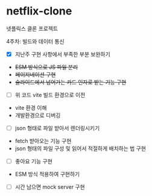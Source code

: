 # netflix-clone
넷플릭스 클론 프로젝트

4주차: 빌드와 데이터 통신

- [x] 지난주 구현 사항에서 부족한 부분 보완하기
* ~~ESM 방식으로 JS 파일 분리~~
* ~~페이지네이션 구현~~
* ~~슬라이드에서 넘어가는 카드 인자로 받는 기능 구현~~

- [ ] 위 코드 vite 빌드 환경으로 이전
* vite 환경 이해
* 개발환경으로 디버깅

- [ ] json 형태로 파일 받아서 렌더링시키기
* fetch 받아오는 기능 구현
* json 형태의 파일 구성 및 읽어서 적절하게 배치하는 법 구현

- [ ] 좋아요 기능 구현
* ESM 방식 적용하여 구현하기

- [ ] 시간 남으면 mock server 구현